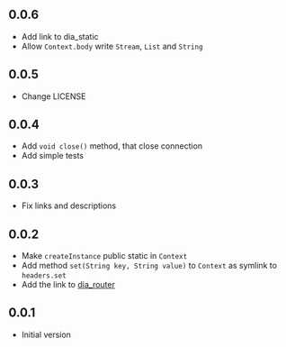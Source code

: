 ## 0.0.6

- Add link to dia_static
- Allow `Context.body` write `Stream`, `List` and `String`

## 0.0.5

- Change LICENSE

## 0.0.4

- Add `void close()` method, that close connection
- Add simple tests

## 0.0.3

- Fix links and descriptions

## 0.0.2

- Make `createInstance` public static in `Context`
- Add method `set(String key, String value)` to `Context` as symlink to `headers.set`
- Add the link to [dia_router](https://github.com/unger1984/dia_router)

## 0.0.1

- Initial version
